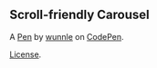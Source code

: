 Scroll-friendly Carousel
------------------------


A [Pen](http://codepen.io/wunnle/pen/ZLKjWq) by [wunnle](http://codepen.io/wunnle) on [CodePen](http://codepen.io/).

[License](http://codepen.io/wunnle/pen/ZLKjWq/license).